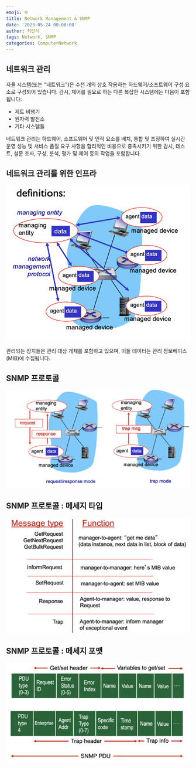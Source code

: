 ```yaml
---
emoji: 🌐
title: Network Management & SNMP
date: '2023-05-24 00:00:00'
author: 최민석
tags: Network, SNMP
categories: ComputerNetwork
---
```

## 네트워크 관리

자율 시스템(또는 "네트워크")은 수천 개의 상호 작용하는 하드웨어/소프트웨어 구성 요소로 구성되어 있습니다.
감시, 제어를 필요로 하는 다른 복잡한 시스템에는 다음이 포함됩니다:

- 제트 비행기
- 원자력 발전소
- 기타 시스템들

네트워크 관리는 하드웨어, 소프트웨어 및 인적 요소를 배치, 통합 및 조정하여 실시간 운영 성능 및 서비스 품질 요구 사항을 합리적인 비용으로 충족시키기 위한 감시, 테스트, 설문 조사, 구성, 분석, 평가 및 제어 등의 작업을 포함합니다.

## 네트워크 관리를 위한 인프라

![l1.png](l1.png)

관리되는 장치들은 관리 대상 개체를 포함하고 있으며, 이들 데이터는 관리 정보베이스 (MIB)에 수집됩니다.

## SNMP 프로토콜

![l2.png](l2.png)

## SNMP 프로토콜 : 메세지 타입

![l3.png](l3.png)

## SNMP 프로토콜 : 메세지 포맷

![l4.png](l4.png)
```toc
```
